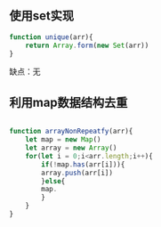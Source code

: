 ## 使用set实现
```js
function unique(arr){
	return Array.form(new Set(arr))
}
```

缺点：无

## 利用map数据结构去重

```js

function arrayNonRepeatfy(arr){
	let map = new Map()
	let array = new Array()
	for(let i = 0;i<arr.length;i++){
		if(!map.has(arr[i])){
		array.push(arr[i])
		}else{
		map.
		}
	}
}

```
